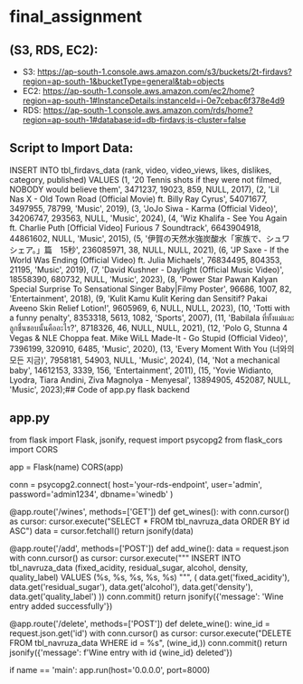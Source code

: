# final_assignment

## (S3, RDS, EC2):
- S3: https://ap-south-1.console.aws.amazon.com/s3/buckets/2t-firdavs?region=ap-south-1&bucketType=general&tab=objects
- EC2: https://ap-south-1.console.aws.amazon.com/ec2/home?region=ap-south-1#InstanceDetails:instanceId=i-0e7cebac6f378e4d9
- RDS: https://ap-south-1.console.aws.amazon.com/rds/home?region=ap-south-1#database:id=db-firdavs;is-cluster=false

## Script to Import Data:
  INSERT INTO tbl_firdavs_data (rank, video, video_views, likes, dislikes, category, published) VALUES
    (1, '20 Tennis shots if they were not filmed, NOBODY would believe them', 3471237, 19023, 859, NULL, 2017),
    (2, 'Lil Nas X - Old Town Road (Official Movie) ft. Billy Ray Cyrus', 54071677, 3497955, 78799, 'Music', 2019),
    (3, 'JoJo Siwa - Karma (Official Video)', 34206747, 293563, NULL, 'Music', 2024),
    (4, 'Wiz Khalifa - See You Again ft. Charlie Puth [Official Video] Furious 7 Soundtrack', 6643904918, 44861602, NULL, 'Music', 2015),
    (5, '伊賀の天然水強炭酸水「家族で、シュワシェア。」篇　15秒', 236085971, 38, NULL, NULL, 2021),
    (6, 'JP Saxe - If the World Was Ending (Official Video) ft. Julia Michaels', 76834495, 804353, 21195, 'Music', 2019),
    (7, 'David Kushner - Daylight (Official Music Video)', 18558390, 680732, NULL, 'Music', 2023),
    (8, 'Power Star Pawan Kalyan Special Surprise To Sensational Singer Baby|Filmy Poster', 96686, 1007, 82, 'Entertainment', 2018),
    (9, 'Kulit Kamu Kulit Kering dan Sensitif? Pakai Aveeno Skin Relief Lotion!', 9605969, 6, NULL, NULL, 2023),
    (10, 'Totti with a funny penalty', 8353318, 5613, 1082, 'Sports', 2007),
    (11, 'Babilala ที่ทั้งแม่และลูกชื่นชอบนั้นคืออะไร?', 8718326, 46, NULL, NULL, 2021),
    (12, 'Polo G, Stunna 4 Vegas & NLE Choppa feat. Mike WiLL Made-It - Go Stupid (Official Video)', 7396199, 320910, 6485, 'Music', 2020),
    (13, 'Every Moment With You (너와의 모든 지금)', 7958181, 54903, NULL, 'Music', 2024),
    (14, 'Not a mechanical baby', 14612153, 3339, 156, 'Entertainment', 2011),
    (15, 'Yovie Widianto, Lyodra, Tiara Andini, Ziva Magnolya - Menyesal', 13894905, 452087, NULL, 'Music', 2023);## Code of app.py flask backend


## app.py
from flask import Flask, jsonify, request
import psycopg2
from flask_cors import CORS

app = Flask(name)
CORS(app)

conn = psycopg2.connect(
    host='your-rds-endpoint',
    user='admin',
    password='admin1234',
    dbname='winedb'
)

@app.route('/wines', methods=['GET'])
def get_wines():
    with conn.cursor() as cursor:
        cursor.execute("SELECT * FROM tbl_navruza_data ORDER BY id ASC")
        data = cursor.fetchall()
    return jsonify(data)

@app.route('/add', methods=['POST'])
def add_wine():
    data = request.json
    with conn.cursor() as cursor:
        cursor.execute("""
            INSERT INTO tbl_navruza_data (fixed_acidity, residual_sugar, alcohol, density, quality_label)
            VALUES (%s, %s, %s, %s, %s)
        """, (
            data.get('fixed_acidity'),
            data.get('residual_sugar'),
            data.get('alcohol'),
            data.get('density'),
            data.get('quality_label')
        ))
        conn.commit()
    return jsonify({'message': 'Wine entry added successfully'})

@app.route('/delete', methods=['POST'])
def delete_wine():
    wine_id = request.json.get('id')
    with conn.cursor() as cursor:
        cursor.execute("DELETE FROM tbl_navruza_data WHERE id = %s", (wine_id,))
        conn.commit()
    return jsonify({'message': f'Wine entry with id {wine_id} deleted'})

if name == 'main':
    app.run(host='0.0.0.0', port=8000)
